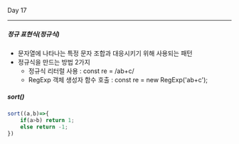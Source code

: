 Day 17 

---

##### 정규 표현식(정규식)
- 문자열에 나타나는 특정 문자 조합과 대응시키기 위해 사용되는 패턴
- 정규식을 만드는 방법 2가지
    - 정규식 리터럴 사용 : const re = /ab+c/
    - RegExp 객체 생성자 함수 호출 : const re = new RegExp('ab+c');

##### sort()
```js
sort((a,b)=>{
    if(a>b) return 1;
    else return -1;
})
```